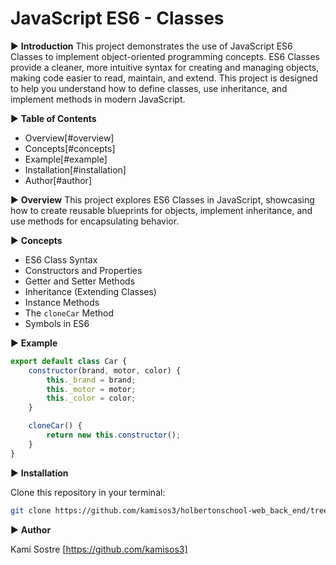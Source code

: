 # JavaScript ES6 - Classes

▶ **Introduction**
This project demonstrates the use of JavaScript ES6 Classes to implement object-oriented programming concepts. ES6 Classes provide a cleaner, more intuitive syntax for creating and managing objects, making code easier to read, maintain, and extend. This project is designed to help you understand how to define classes, use inheritance, and implement methods in modern JavaScript.

▶ **Table of Contents**

- Overview[#overview]
- Concepts[#concepts]
- Example[#example]
- Installation[#installation]
- Author[#author]

▶ **Overview**
This project explores ES6 Classes in JavaScript, showcasing how to create reusable blueprints for objects, implement inheritance, and use methods for encapsulating behavior.

▶ **Concepts**

- ES6 Class Syntax
- Constructors and Properties
- Getter and Setter Methods
- Inheritance (Extending Classes)
- Instance Methods
- The `cloneCar` Method
- Symbols in ES6

▶ **Example**

```javascript
export default class Car {
	constructor(brand, motor, color) {
		this._brand = brand;
		this._motor = motor;
		this._color = color;
	}

	cloneCar() {
		return new this.constructor();
	}
}
```

▶ **Installation**

Clone this repository in your terminal:

```bash
git clone https://github.com/kamisos3/holbertonschool-web_back_end/tree/main/ES6_classes
```

▶ **Author**

Kami Sostre [https://github.com/kamisos3]